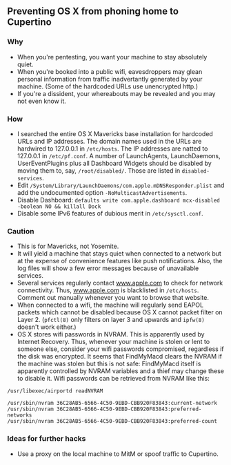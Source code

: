 ## Preventing OS X from phoning home to Cupertino

### Why

* When you're pentesting, you want your machine to stay absolutely quiet.
* When you're booked into a public wifi, eavesdroppers may glean personal information from traffic inadvertantly generated by your machine. (Some of the hardcoded URLs use unencrypted http.)
* If you're a dissident, your whereabouts may be revealed and you may not even know it.

### How

* I searched the entire OS X Mavericks base installation for hardcoded URLs and IP addresses. The domain names used in the URLs are hardwired to 127.0.0.1 in `/etc/hosts`. The IP addresses are natted to 127.0.0.1 in `/etc/pf.conf`. A number of LaunchAgents, LaunchDaemons, UserEventPlugins plus all Dashboard Widgets should be disabled by moving them to, say, `/root/disabled/`. Those are listed in `disabled-services`.
* Edit `/System/Library/LaunchDaemons/com.apple.mDNSResponder.plist` and add the undocumented option `-NoMulticastAdvertisements`.
* Disable Dashboard: `defaults write com.apple.dashboard mcx-disabled -boolean NO && killall Dock`
* Disable some IPv6 features of dubious merit in `/etc/sysctl.conf`.

### Caution

* This is for Mavericks, not Yosemite.
* It will yield a machine that stays quiet when connected to a network but at the expense of convenience features like push notifications. Also, the log files will show a few error messages because of unavailable services.
* Several services regularly contact www.apple.com to check for network connectivity. Thus, www.apple.com is blacklisted in `/etc/hosts`. Comment out manually whenever you want to browse that website.
* When connected to a wifi, the machine will regularly send EAPOL packets which cannot be disabled because OS X cannot packet filter on Layer 2. (`pfctl(8)` only filters on layer 3 and upwards and `ipfw(8)` doesn't work either.)
* OS X stores wifi passwords in NVRAM. This is apparently used by Internet Recovery. Thus, whenever your machine is stolen or lent to someone else, consider your wifi passwords compromised, regardless if the disk was encrypted. It seems that FindMyMacd clears the NVRAM if the machine was stolen but this is not safe: FindMyMacd itself is apparently controlled by NVRAM variables and a thief may change these to disable it. Wifi passwords can be retrieved from NVRAM like this:
```
/usr/libexec/airportd readNVRAM

/usr/sbin/nvram 36C28AB5-6566-4C50-9EBD-CBB920F83843:current-network
/usr/sbin/nvram 36C28AB5-6566-4C50-9EBD-CBB920F83843:preferred-networks
/usr/sbin/nvram 36C28AB5-6566-4C50-9EBD-CBB920F83843:preferred-count
```

### Ideas for further hacks

* Use a proxy on the local machine to MitM or spoof traffic to Cupertino.
